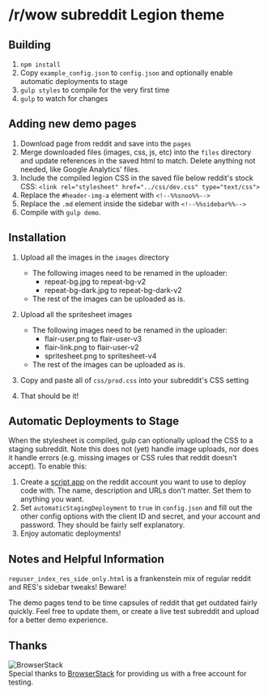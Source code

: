# /r/wow subreddit Legion theme

## Building

1. `npm install`
2. Copy `example_config.json` to `config.json` and optionally enable automatic deployments to stage
2. `gulp styles` to compile for the very first time
3. `gulp` to watch for changes

## Adding new demo pages

1. Download page from reddit and save into the `pages`
2. Merge downloaded files (images, css, js, etc) into the `files` directory and update references in the saved html to match. Delete anything not needed, like Google Analytics' files.
3. Include the compiled legion CSS in the saved file below reddit's stock CSS: `<link rel="stylesheet" href="../css/dev.css" type="text/css">`
4. Replace the `#header-img-a` element with `<!--%%snoo%%-->` 
5. Replace the `.md` element inside the sidebar with `<!--%%sidebar%%-->`
6. Compile with `gulp demo`. 

## Installation

1. Upload all the images in the `images` directory
    * The following images need to be renamed in the uploader:
        * repeat-bg.jpg to repeat-bg-v2
        * repeat-bg-dark.jpg to repeat-bg-dark-v2
    * The rest of the images can be uploaded as is.
    
2. Upload all the spritesheet images
    * The following images need to be renamed in the uploader:
        * flair-user.png to flair-user-v3
        * flair-link.png to flair-user-v2
        * spritesheet.png to spritesheet-v4
    * The rest of the images can be uploaded as is.

3. Copy and paste all of `css/prod.css` into your subreddit's CSS setting
4. That should be it!

## Automatic Deployments to Stage

When the stylesheet is compiled, gulp can optionally upload the CSS to a staging subreddit. Note this does not (yet) handle image uploads, nor does it handle errors (e.g. missing images or CSS rules that reddit doesn't accept). To enable this:
 
1. Create a [script app](https://www.reddit.com/prefs/apps/) on the reddit account you want to use to deploy code with. The name, description and URLs don't matter. Set them to anything you want.
2. Set `automaticStagingDeployment` to `true` in `config.json` and fill out the other config options with the client ID and secret, and your account and password. They should be fairly self explanatory. 
3. Enjoy automatic deployments!
 
## Notes and Helpful Information

`reguser_index_res_side_only.html` is a frankenstein mix of regular reddit and RES's sidebar tweaks! Beware!

The demo pages tend to be time capsules of reddit that get outdated fairly quickly. Feel free to update them, or create a live test subreddit and upload for a better demo experience. 

## Thanks

![BrowserStack](https://i.redd.it/vbwmjeq64d0y.png)   
Special thanks to [BrowserStack](https://www.browserstack.com/) for providing us with a free account for testing.
